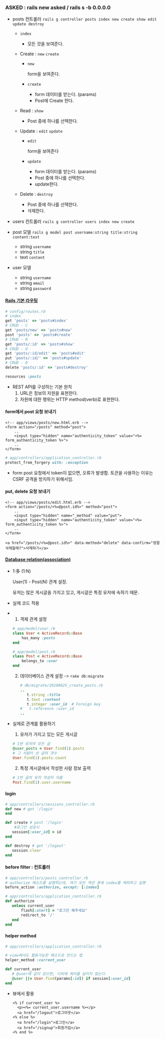 ### ASKED : rails new asked / rails s -b 0.0.0.0

* posts 컨트롤러 `rails g controller posts index new create show edit update destroy` 

  * `index` 

    * 모든 것을 보여준다.

  * Create : `new` `create`

    * `new`

      form을 보여준다.

    * `create`

      * form 데이터를 받는다. (params)
      * Post에 Create 한다.

  * Read : `show`

    * Post 중에 하나를 선택한다.

  * Update : `edit` `update`

    * `edit`

      form을 보여준다

    * `update`

      * form 데이터를 받는다. (params)
      * Post 중에 하나를 선택한다.
      * update한다.

  * Delete : `destroy`

    * Post 중에 하나를 선택한다.
    * 삭제한다.

* users 컨트롤러 `rails g controller users index new create`

* post 모델 `rails g model post username:string title:string content:text` 

  * string `username`
  * string `title`
  * text `content`

* user 모델

  * string `username`
  * string `email`
  * string `password`



#### [Rails 기본 라우팅](https://guides.rorlab.org/routing.html#%EB%A6%AC%EC%86%8C%EC%8A%A4-%EA%B8%B0%EB%B0%98%EC%9C%BC%EB%A1%9C-%EB%9D%BC%EC%9A%B0%ED%8C%85%ED%95%98%EA%B8%B0-rails%EC%9D%98-%EA%B8%B0%EB%B3%B8)

```ruby
# config/routes.rb
# index
get 'posts' => 'posts#index'
# CRUD - C
get 'posts/new' => 'posts#new'
post 'posts' => 'posts#create'
# CRUD - R
get 'posts/:id' => 'posts#show'
# CRUD - U
get 'posts/:id/edit' => 'posts#edit'
put 'posts/:id/' => 'posts#update'
# CRUD - D
delete 'posts/:id' => 'posts#destroy'
```

```ruby
resources :posts
```

* REST API를 구성하는 기본 원칙
  1. URL은 정보의 자원을 표현한다.
  2. 자원에 대한 행위는 HTTP method(verb)로 표현한다.

#### form에서 post 요청 보내기

```erb
<!-- app/views/posts/new.html.erb -->
<form action="/posts" method="post">
    ..
    <input type="hidden" name="authenticity_token" value="<%= form_authenticity_token %>">
    ..
</form>
```

```ruby
# app/controllers/application_controller.rb
protect_from_forgery with: :exception
```

* form post 요청에서 token이 없으면, 오류가 발생함.
  토큰을 사용하는 이유는 CSRF 공격을 방지하기 위해서임.

#### put, delete 요청 보내기

```erb
<!-- app/views/posts/edit.html.erb -->
<form action="/posts/<%=@post.id%>" method="post">
    ..
    <input type="hidden" name="_method" value="put">
    <input type="hidden" name="authenticity_token" value="<%= form_authenticity_token %>">
    ..
</form>
```

```erb
<a href="/posts/<%=@post.id%>" data-method="delete" data-confirm="정말 삭제할래?">삭제하기</a>
```

#### [Database relation(association)](https://guides.rorlab.org/association_basics.html)

* 1:多 (1:N)

  User(1) - Post(N) 관계 설정.

  유저는 많은 게시글을 가지고 있고, 
  게시글은 특정 유저에 속하기 때문.

* 실제 코드 적용

* 1. 객체 관계 설정

  ```ruby
  # app/model/user.rb
  class User < ActiveRecord::Base
      has_many :posts
  end
  ```

  ```ruby
  # app/model/post.rb
  class Post < ActiveRecord::Base
      belongs_to :user
  end
  ```

  2. 데이터베이스 관계 설정 -> `rake db:migrate`

     ```ruby
     # db/migrate/20180625_create_posts.rb
     ..
     	t.string :title
     	t.text :content
     	t.integer :user_id  # Foreign key
     #   t.reference :user_id
     ..
     ```



* 실제로 관계를 활용하기

  1. 유저가 가지고 있는 모든 게시글

  ```ruby
  # 1번 유저의 모든 글
  @user_posts = User.find(1).posts
  # 그 사람이 쓴 글의 갯수
  User.find(1).posts.count
  ```

  2. 특정 게시글에서 작성한 사람 정보 출력

  ```ruby
  # 1번 글의 유저 작성자 이름
  Post.find(1).user.username
  ```

#### login

```ruby
# app/controllers/sessions_controller.rb
def new # get '/login'
end

def create # post '/login'
    #로그인 성공시
   session[:user_id] = id
end

def destroy # get '/logout'
   session.clear 
end
```

#### before filter : 컨트롤러

```ruby
# app/controllers/posts_controller.rb
# authorize 메소드를 실행하는데, 여기 모든 액션 중에 index를 제외하고 실행
before_action :authorize, except: [:index]
```

```ruby
# app/controllers/application_controller.rb
def authorize
   unless current_user
       flash[:alert] = "로그인 해주세요"
       redirect_to '/'
   end
end
```

#### helper method

```ruby
# app/controllers/application_controller.rb

# view에서도 활용가능한 메소드로 만드는 법
helper_method :current_user

def current_user
   # @user에 값이 있으면, 디비에 쿼리를 날리지 않는다.
   @user ||= User.find(params[:id]) if session[:user_id]
end
```

* 뷰에서 활용

  ```erb
  <% if current_user %>
  	<p><%= current_user.username %></p>
  	<a href="/logout">로그아웃</a>
  <% else %>
  	<a href="/login">로그인</a>
  	<a href="/signup">회원가입</a>
  <% end %>
  ```
